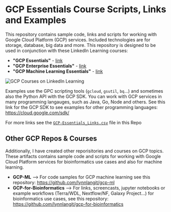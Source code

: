 # GCP Essentials Course Scripts, Links and Examples

This repository contains sample code, links and scripts for working with Google Cloud Platform (GCP) services. Included technologies are for storage, database, big data and more.  This repository is designed to be used in conjunction with these LinkedIn Learning courses: 
- **"GCP Essentials"** - [link](https://www.linkedin.com/learning/google-cloud-platform-essential-training-3)
- **"GCP Enterprise Essentials"** - [link](https://www.linkedin.com/learning/google-cloud-platform-for-enterprise-essential-training)
- **"GCP Machine Learning Essentials"** - [link](https://www.linkedin.com/learning/google-cloud-platform-for-machine-learning-essential-training)

![GCP Courses on LinkedIn Learning](https://github.com/lynnlangit/gcp-essentials/blob/master/7_sample_data/images/gcp-langit.png)

Examples use the GPC scripting tools (`gcloud`, `gsutil`, `bq`...) and sometimes also the Python API with the GCP SDK.  You can work with GCP services in many programming langauges, such as Java, Go, Node and others. See this link for the GCP SDK to see examples for other programming languages: https://cloud.google.com/sdk/  

For more links see the [`GCP-Essentials_Links.csv`](https://github.com/lynnlangit/gcp-essentials/blob/master/GCP-Essentials-Links.csv) file in this Repo

## Other GCP Repos & Courses

Additionally, I have created other reporisitories and courses on GCP topics.  These artifacts contains sample code and scripts for working with Google Cloud Platform services for bioinformatics use cases and also for machine learning.  

- **GCP-ML** --> For code samples for GCP machine learning see this repository: https://github.com/lynnlangit/gcp-ml
- **GCP-for-Bioinformatics** --> For links, screencasts, jupyter notebooks or example workflows (Terra/WDL, Nextflow/NF, Galaxy Project...) for bioinformatics use cases, see this repository: https://github.com/lynnlangit/gcp-for-bioinformatics
